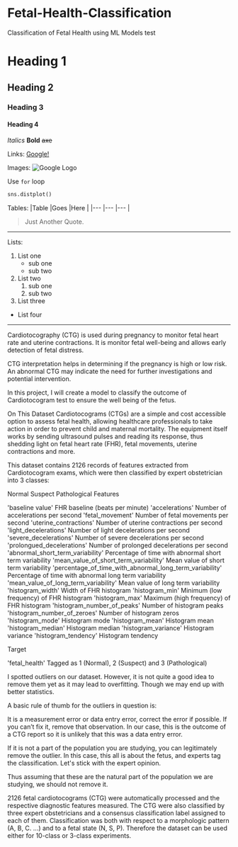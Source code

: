 # Fetal-Health-Classification
Classification of Fetal Health using ML Models
test 

# Heading 1
## Heading 2
### Heading 3
#### Heading 4

_Italics_
**Bold**
~~axe~~ 

Links:
[Google!](https://www.google.com "Google")

Images:
![Google Logo](https://blog.hubspot.com/hubfs/image8-2.jpg "Logo")

Use `for` loop

```Python
sns.distplot()
```

Tables:
|Table |Goes |Here |
|--- |--- |--- |

>Just Another Quote.

---

Lists:
1. List one
   - sub one
   - sub two
2. List two
   1. sub one
   2. sub two
3. List three
- List four

***

Cardiotocography (CTG) is used during pregnancy to monitor fetal heart rate and uterine contractions. It is monitor fetal well-being and allows early detection of fetal distress.

CTG interpretation helps in determining if the pregnancy is high or low risk. An abnormal CTG may indicate the need for further investigations and potential intervention.

In this project, I will create a model to classify the outcome of Cardiotocogram test to ensure the well being of the fetus.

On This Dataset Cardiotocograms (CTGs) are a simple and cost accessible option to assess fetal health, allowing healthcare professionals to take action in order to prevent child and maternal mortality. The equipment itself works by sending ultrasound pulses and reading its response, thus shedding light on fetal heart rate (FHR), fetal movements, uterine contractions and more.

This dataset contains 2126 records of features extracted from Cardiotocogram exams, which were then classified by expert obstetrician into 3 classes:

Normal
Suspect
Pathological
Features

'baseline value' FHR baseline (beats per minute)
'accelerations' Number of accelerations per second
'fetal_movement' Number of fetal movements per second
'uterine_contractions' Number of uterine contractions per second
'light_decelerations' Number of light decelerations per second
'severe_decelerations' Number of severe decelerations per second
'prolongued_decelerations' Number of prolonged decelerations per second
'abnormal_short_term_variability' Percentage of time with abnormal short term variability
'mean_value_of_short_term_variability' Mean value of short term variability
'percentage_of_time_with_abnormal_long_term_variability' Percentage of time with abnormal long term variability
'mean_value_of_long_term_variability' Mean value of long term variability
'histogram_width' Width of FHR histogram
'histogram_min' Minimum (low frequency) of FHR histogram
'histogram_max' Maximum (high frequency) of FHR histogram
'histogram_number_of_peaks' Number of histogram peaks
'histogram_number_of_zeroes' Number of histogram zeros
'histogram_mode' Histogram mode
'histogram_mean' Histogram mean
'histogram_median' Histogram median
'histogram_variance' Histogram variance
'histogram_tendency' Histogram tendency

Target

'fetal_health' Tagged as 1 (Normal), 2 (Suspect) and 3 (Pathological)


I spotted outliers on our dataset. However, it is not quite a good idea to remove them yet as it may lead to overfitting. Though we may end up with better statistics.

A basic rule of thumb for the outliers in question is:

It is a measurement error or data entry error, correct the error if possible. If you can’t fix it, remove that observation. In our case, this is the outcome of a CTG report so it is unlikely that this was a data entry error.

If it is not a part of the population you are studying, you can legitimately remove the outlier. In this case, this all is about the fetus, and experts tag the classification. Let's stick with the expert opinion.

Thus assuming that these are the natural part of the population we are studying, we should not remove it.

2126 fetal cardiotocograms (CTG) were automatically processed and the respective diagnostic features measured. The CTG were also classified by three expert obstetricians and a consensus classification label assigned to each of them. Classification was both with respect to a morphologic pattern (A, B, C. ...) and to a fetal state (N, S, P). Therefore the dataset can be used either for 10-class or 3-class experiments.
